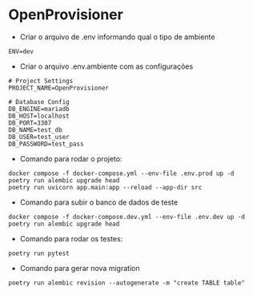# OpenProvisioner

- Criar o arquivo de .env informando qual o tipo de ambiente
```
ENV=dev
```

- Criar o arquivo .env.ambiente com as configurações
```
# Project Settings
PROJECT_NAME=OpenProvisioner

# Database Config
DB_ENGINE=mariadb
DB_HOST=localhost
DB_PORT=3307
DB_NAME=test_db
DB_USER=test_user
DB_PASSWORD=test_pass
```

- Comando para rodar o projeto:
```
docker compose -f docker-compose.yml --env-file .env.prod up -d
poetry run alembic upgrade head
poetry run uvicorn app.main:app --reload --app-dir src
```

- Comando para subir o banco de dados de teste
```
docker compose -f docker-compose.dev.yml --env-file .env.dev up -d
poetry run alembic upgrade head
```

- Comando para rodar os testes:
```
poetry run pytest
```

- Comando para gerar nova migration
```
poetry run alembic revision --autogenerate -m "create TABLE table"
```